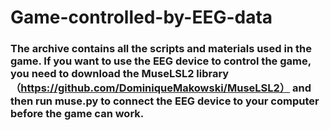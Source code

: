 # Game-controlled-by-EEG-data
### The archive contains all the scripts and materials used in the game. If you want to use the EEG device to control the game, you need to download the MuseLSL2 library（https://github.com/DominiqueMakowski/MuseLSL2） and then run muse.py to connect the EEG device to your computer before the game can work.
